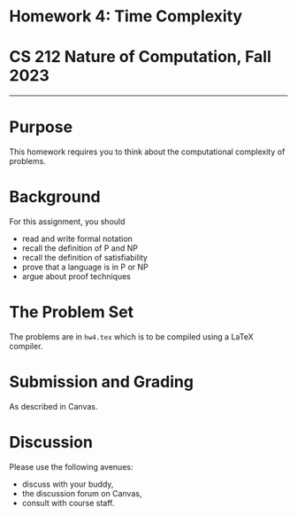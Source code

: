 # Homework 4: Time Complexity
# CS 212 Nature of Computation, Fall 2023

---

# Purpose

This homework requires you to think about the computational complexity of problems.

# Background

For this assignment, you should
- read and write formal notation
- recall the definition of P and NP
- recall the definition of satisfiability
- prove that a language is in P or NP
- argue about proof techniques

# The Problem Set

The problems are in `hw4.tex` which is to be compiled using a LaTeX compiler.

# Submission and Grading

As described in Canvas.

# Discussion

Please use the following avenues:

- discuss with your buddy,
- the discussion forum on Canvas,
- consult with course staff.
